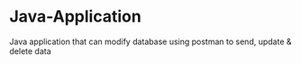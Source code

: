 # Java-Application
Java application that can modify database using postman to send, update &amp; delete data
